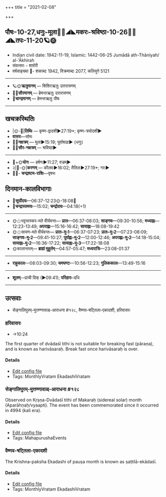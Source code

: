 +++
title = "2021-02-08"

+++
## पौषः-10-27,धनुः-मूला🌛🌌◢◣मकरः-श्रविष्ठा-10-26🌌🌞◢◣तपः-11-20🪐🌞
- Indian civil date: 1942-11-19, Islamic: 1442-06-25 Jumādā ath-Thāniyah/ al-ʾĀkhirah
- संवत्सरः - शार्वरी
- वर्षसङ्ख्या 🌛- शकाब्दः 1942, विक्रमाब्दः 2077, कलियुगे 5121
___________________
- 🪐🌞**ऋतुमानम्** — शिशिरऋतुः उत्तरायणम्
- 🌌🌞**सौरमानम्** — हेमन्तऋतुः उत्तरायणम्
- 🌛**चान्द्रमानम्** — हेमन्तऋतुः पौषः
___________________


## खचक्रस्थितिः
- |🌞-🌛|**तिथिः** — कृष्ण-द्वादशी►27:19*; कृष्ण-त्रयोदशी►  
- **वासरः**—सोमः  
- 🌌🌛**नक्षत्रम्** — मूला►15:19; पूर्वाषाढा► (धनुः)  
- 🌌🌞**सौर-नक्षत्रम्** — श्रविष्ठा►  
___________________
- 🌛+🌞**योगः** — हर्षणः►11:27; वज्रम्►  
- २|🌛-🌞|**करणम्** — कौलवः►16:02; तैतिलः►27:19*; गरः►  
- 🌌🌛- **चन्द्राष्टम-राशिः**—वृषभः  


## दिनमान-कालविभागाः
- 🌅**सूर्योदयः**—06:37-12:23🌞️-18:08🌇  
- 🌛**चन्द्रास्तमयः**—15:02; **चन्द्रोदयः**—04:18(+1)  
___________________
- 🌞⚝भट्टभास्कर-मते वीर्यवन्तः— **प्रातः**—06:37-08:03; **साङ्गवः**—09:30-10:56; **मध्याह्नः**—12:23-13:49; **अपराह्णः**—15:16-16:42; **सायाह्नः**—18:08-19:42  
- 🌞⚝सायण-मते वीर्यवन्तः— **प्रातः-मु॰1**—06:37-07:23; **प्रातः-मु॰2**—07:23-08:09; **साङ्गवः-मु॰2**—09:41-10:27; **पूर्वाह्णः-मु॰2**—12:00-12:46; **अपराह्णः-मु॰2**—14:18-15:04; **सायाह्नः-मु॰2**—16:36-17:22; **सायाह्नः-मु॰3**—17:22-18:08  
- 🌞कालान्तरम्— **ब्राह्मं मुहूर्तम्**—04:57-05:47; **मध्यरात्रिः**—23:08-01:37  
___________________
- **राहुकालः**—08:03-09:30; **यमघण्टः**—10:56-12:23; **गुलिककालः**—13:49-15:16  
___________________
- **शूलम्**—प्राची दिक् (►09:41); **परिहारः**–दधि  
___________________

## उत्सवाः
- सेङ्गालिपुरम्-मुत्तण्णावाळ्-आराधना #१२८, वैष्णव-षट्तिला-एकादशी, हरिवासरः
### हरिवासरः
- →10:24

The first quarter of dvādaśī tithi is not suitable for breaking fast (pāraṇa), and is known as harivāsaraḥ. Break fast once harivāsaraḥ is over.

#### Details
- [Edit config file](https://github.com/jyotisham/adyatithi/tree/master/time_focus/monthly/ekAdashI/description_only/harivAsaraH.toml)
- Tags: MonthlyVratam EkadashiVratam


### सेङ्गालिपुरम्-मुत्तण्णावाळ्-आराधना #१२८

Observed on Kṛṣṇa-Dvādaśī tithi of Makaraḥ (sidereal solar) month (Aparāhṇaḥ/vyaapti). The event has been commemorated since it occurred in 4994 (kali era).  


#### Details
- [Edit config file](https://github.com/jyotisham/adyatithi/tree/master/mahApuruSha/smArta-misc/sidereal_solar_month/tithi/10/27/sEGgAlipuram~muttaNNAvAL~ArAdhanA.toml)
- Tags: MahapurushaEvents


### वैष्णव-षट्तिला-एकादशी

The Krishna-paksha Ekadashi of pauṣa month is known as ṣaṭtilā-ekādaśī.

#### Details
- [Edit config file](https://github.com/jyotisham/adyatithi/tree/master/time_focus/monthly/ekAdashI/description_only/SaTtilA-EkAdazI.toml)
- Tags: MonthlyVratam EkadashiVratam


